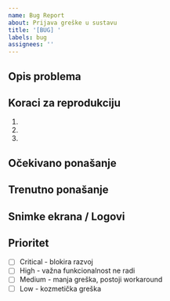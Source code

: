 ```yaml
---
name: Bug Report
about: Prijava greške u sustavu
title: '[BUG] '
labels: bug
assignees: ''
---
```


## Opis problema
<!-- Jasno i sažeto opišite problem -->

## Koraci za reprodukciju

1.
2.
3.

## Očekivano ponašanje
<!-- Što bi aplikacija trebala raditi? -->

## Trenutno ponašanje
<!-- Što aplikacija stvarno radi? -->

## Snimke ekrana / Logovi
<!-- Ako je primjenjivo, dodajte screenshot ili logove iz konzole -->

## Prioritet

- [ ] Critical - blokira razvoj
- [ ] High - važna funkcionalnost ne radi
- [ ] Medium - manja greška, postoji workaround
- [ ] Low - kozmetička greška
